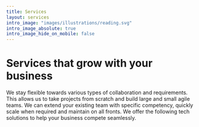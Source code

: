```yaml
---
title: Services
layout: services
intro_image: "images/illustrations/reading.svg"
intro_image_absolute: true
intro_image_hide_on_mobile: false
---
```


# Services that grow with your business

We stay flexible towards various types of collaboration and requirements. This allows us to take projects from scratch and build large and small agile teams. We can extend your existing team with specific competency, quickly scale when required and maintain on all fronts. We offer the following tech solutions to help your business compete seamlessly. 
